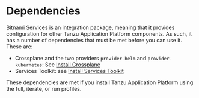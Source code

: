 # Dependencies

Bitnami Services is an integration package, meaning that it provides configuration for other Tanzu Application Platform components.
As such, it has a number of dependencies that must be met before you can use it. These are:

- Crossplane and the two providers `provider-helm` and `provider-kubernetes`: See [Install Crossplane](../../crossplane/install-crossplane.hbs.md)
- Services Toolkit: see [Install Services Toolkit](../../services-toolkit/install-services-toolkit.hbs.md)

These dependencies are met if you install Tanzu Application Platform using the full, iterate, or run profiles.
